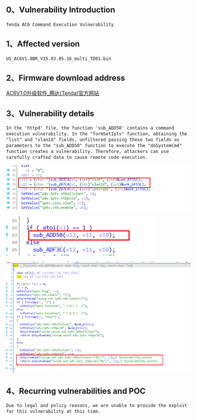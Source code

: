 ## **0、Vulnerability Introduction**

```
Tenda AC6 Command Execution Vulnerability
```

## **1、Affected version**

```
US_AC6V1.0BR_V15.03.05.16_multi_TD01.bin
```

## **2、Firmware download address**

[AC6V1.0升级软件_腾达(Tenda)官方网站](https://www.tenda.com.cn/download/detail-2661.html)

## **3、Vulnerability details**

```
In the 'httpd' file, the function 'sub_ADD50' contains a command execution vulnerability. In the "formSetIptv" function, obtaining the "list" and "vlanId" fields, unfiltered passing these two fields as parameters to the "sub_ADD50" function to execute the "doSystemCmd" function creates a vulnerability. Therefore, attackers can use carefully crafted data to cause remote code execution.
```

![image-20230813131123713](upload\image-20230813131123713.png)

![image-20230813131140809](upload\image-20230813131140809.png)

![image-20230813131210938](upload\image-20230813131210938.png)

## **4、Recurring vulnerabilities and POC**

```
Due to legal and policy reasons, we are unable to provide the exploit for this vulnerability at this time.
```

